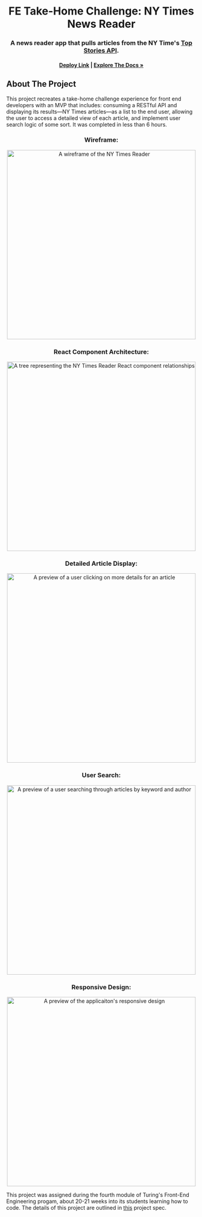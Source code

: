 <a name="readme-top"></a>

<!-- HEADER -->
<h1 align="center">FE Take-Home Challenge: NY Times News Reader</h1>

<h3 align="center">A news reader app that pulls articles from the NY Time's <a href="https://developer.nytimes.com/docs/top-stories-product/1/overview">Top Stories API</a>.</h3>

<h4 align="center"><a href=""><strong>Deploy Link</strong></a> | <a href="https://github.com/KarrarQ/fe-take-home"><strong>Explore The Docs »</strong></a></h4>

## About The Project
This project recreates a take-home challenge experience for front end developers with an MVP that includes: consuming a RESTful API and displaying its results—NY Times articles—as a list to the end user, allowing the user to access a detailed view of each article, and implement user search logic of some sort. It was completed in less than 6 hours.
<br>

<h3 align="center">Wireframe:</h3>
<p align="center"><img width="500" src="file:///Users/karrarq/Desktop/Screenshot%202023-04-13%20at%201.28.56%20PM.png" alt="A wireframe of the NY Times Reader"></p>

<h3 align="center">React Component Architecture:</h3>
<p align="center"><img width="500" src="file:///Users/karrarq/Desktop/Screenshot%202023-04-13%20at%201.28.40%20PM.png" alt="A tree representing the NY Times Reader React component relationships"></p>

<h3 align="center">Detailed Article Display:</h3>
<p align="center"><img width="500" src="https://giphy.com/gifs/WW9dG2e7eMMc59lyjD?utm_source=media-link&utm_medium=landing&utm_campaign=Media%20Links&utm_term=" alt="A preview of a user clicking on more details for an article"></p>

<h3 align="center">User Search:</h3>
<p align="center"><img width="500" src="https://media3.giphy.com/media/v1.Y2lkPTc5MGI3NjExY2M0YWVlNzZiZDNmZjRkMWU3MTJhNTYwMTE0ZjRjOTY0YmQzNWU2ZSZjdD1n/wwBepOvRueIaADnC7i/giphy.gif" alt="A preview of a user searching through articles by keyword and author"></p>

<h3 align="center">Responsive Design:</h3>
<p align="center"><img width="500" src="https://media2.giphy.com/media/v1.Y2lkPTc5MGI3NjExYzNkYzJlYmMxZGVhOTBjNTk0YzI1ZDNhZDM0ZjQxYjk5ZjYxMDljMCZjdD1n/yeT97cMW1nv7VRGo4y/giphy.gif" alt="A preview of the applicaiton's responsive design"></p>
<p>
This project was assigned during the fourth module of Turing's Front-End Engineering progam, about 20-21 weeks into its students learning how to code. The details of this project are outlined in <a href="https://mod4.turing.edu/projects/take_home/take_home_fe">this</a> project spec.
</p>